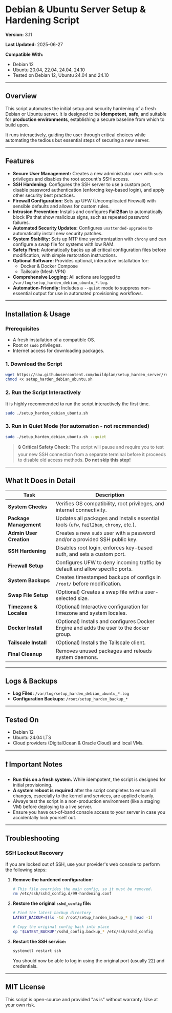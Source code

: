 # Debian & Ubuntu Server Setup & Hardening Script

**Version:** 3.11

**Last Updated:** 2025-06-27

**Compatible With:**
- Debian 12
- Ubuntu 20.04, 22.04, 24.04, 24.10
- Tested on Debian 12, Ubuntu 24.04 and 24.10

---

## Overview

This script automates the initial setup and security hardening of a fresh Debian or Ubuntu server. It is designed to be **idempotent**, **safe**, and suitable for **production environments**, establishing a secure baseline from which to build upon.

It runs interactively, guiding the user through critical choices while automating the tedious but essential steps of securing a new server.

---

## Features

- **Secure User Management:** Creates a new administrator user with `sudo` privileges and disables the root account's SSH access.
- **SSH Hardening:** Configures the SSH server to use a custom port, disable password authentication (enforcing key-based login), and apply other security best practices.
- **Firewall Configuration:** Sets up UFW (Uncomplicated Firewall) with sensible defaults and allows for custom rules.
- **Intrusion Prevention:** Installs and configures **Fail2Ban** to automatically block IPs that show malicious signs, such as repeated password failures.
- **Automated Security Updates:** Configures `unattended-upgrades` to automatically install new security patches.
- **System Stability:** Sets up NTP time synchronization with `chrony` and can configure a swap file for systems with low RAM.
- **Safety First:** Automatically backs up all critical configuration files before modification, with simple restoration instructions.
- **Optional Software:** Provides optional, interactive installation for:
  - Docker & Docker Compose
  - Tailscale (Mesh VPN)
- **Comprehensive Logging:** All actions are logged to `/var/log/setup_harden_debian_ubuntu_*.log`.
- **Automation-Friendly:** Includes a `--quiet` mode to suppress non-essential output for use in automated provisioning workflows.

---

## Installation & Usage

### Prerequisites

- A fresh installation of a compatible OS.
- Root or `sudo` privileges.
- Internet access for downloading packages.

### 1. Download the Script

```bash
wget https://raw.githubusercontent.com/buildplan/setup_harden_server/refs/heads/main/setup_harden_debian_ubuntu.sh
chmod +x setup_harden_debian_ubuntu.sh
```

### 2. Run the Script Interactively

It is highly recommended to run the script interactively the first time.

```bash
sudo ./setup_harden_debian_ubuntu.sh
```

### 3. Run in Quiet Mode (for automation - not recmmended)

```bash
sudo ./setup_harden_debian_ubuntu.sh --quiet
```

> 🔒 **Critical Safety Check:** The script will pause and require you to test your new SSH connection from a separate terminal before it proceeds to disable old access methods. **Do not skip this step!**

---

## What It Does in Detail

| Task                    | Description                                                                 |
| ----------------------- | --------------------------------------------------------------------------- |
| **System Checks** | Verifies OS compatibility, root privileges, and internet connectivity.      |
| **Package Management** | Updates all packages and installs essential tools (`ufw`, `fail2ban`, `chrony`, etc.). |
| **Admin User Creation** | Creates a new `sudo` user with a password and/or a provided SSH public key. |
| **SSH Hardening** | Disables root login, enforces key-based auth, and sets a custom port.       |
| **Firewall Setup** | Configures UFW to deny incoming traffic by default and allow specific ports. |
| **System Backups** | Creates timestamped backups of configs in `/root/` before modification.    |
| **Swap File Setup** | (Optional) Creates a swap file with a user-selected size.                  |
| **Timezone & Locales** | (Optional) Interactive configuration for timezone and system locales.       |
| **Docker Install** | (Optional) Installs and configures Docker Engine and adds the user to the `docker` group. |
| **Tailscale Install** | (Optional) Installs the Tailscale client.                                   |
| **Final Cleanup** | Removes unused packages and reloads system daemons.                         |

---

## Logs & Backups

- **Log Files:** `/var/log/setup_harden_debian_ubuntu_*.log`
- **Configuration Backups:** `/root/setup_harden_backup_*`

---

## Tested On

- Debian 12
- Ubuntu 24.04 LTS
- Cloud providers (DigitalOcean & Oracle Cloud) and local VMs.

---

## ❗ Important Notes

- **Run this on a fresh system.** While idempotent, the script is designed for initial provisioning.
- **A system reboot is required** after the script completes to ensure all changes, especially to the kernel and services, are applied cleanly.
- Always test the script in a non-production environment (like a staging VM) before deploying to a live server.
- Ensure you have out-of-band console access to your server in case you accidentally lock yourself out.

---

## Troubleshooting

### SSH Lockout Recovery

If you are locked out of SSH, use your provider's web console to perform the following steps:

1.  **Remove the hardened configuration:**
    ```bash
    # This file overrides the main config, so it must be removed.
    rm /etc/ssh/sshd_config.d/99-hardening.conf
    ```

2.  **Restore the original `sshd_config` file:**
    ```bash
    # Find the latest backup directory
    LATEST_BACKUP=$(ls -td /root/setup_harden_backup_* | head -1)
    
    # Copy the original config back into place
    cp "$LATEST_BACKUP"/sshd_config.backup_* /etc/ssh/sshd_config
    ```

3.  **Restart the SSH service:**
    ```bash
    systemctl restart ssh
    ```
    You should now be able to log in using the original port (usually 22) and credentials.

---

## MIT License

This script is open-source and provided "as is" without warranty. Use at your own risk.
